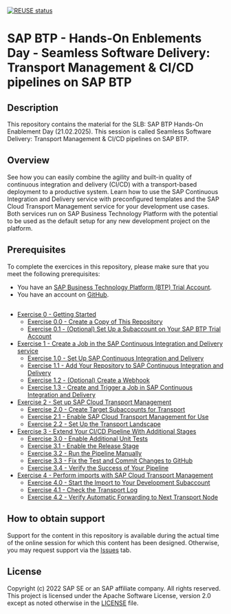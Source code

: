 [![REUSE status](https://api.reuse.software/badge/github.com/SAP-samples/teched2022-XP280)](https://api.reuse.software/info/github.com/SAP-samples/teched2022-XP280)

# SAP BTP - Hands-On Enblements Day - Seamless Software Delivery: Transport Management & CI/CD pipelines on SAP BTP
## Description

This repository contains the material for the SLB: SAP BTP  Hands-On Enablement Day (21.02.2025). This session is called Seamless Software Delivery: Transport Management & CI/CD pipelines on SAP BTP.

## Overview

See how you can easily combine the agility and built-in quality of continuous integration and
delivery (CI/CD) with a transport-based deployment to a productive system. Learn how to use the SAP
Continuous Integration and Delivery service with preconfigured templates and the SAP Cloud Transport
Management service for your development use cases. Both services run on SAP Business Technology
Platform with the potential to be used as the default setup for any new development project on the
platform.

## Prerequisites

To complete the exercices in this repository, please make sure that you meet the following prerequisites:

* You have an [SAP Business Technology Platform (BTP) Trial Account](https://developers.sap.com/tutorials/hcp-create-trial-account.html).
* You have an account on [GitHub](https://github.com/signup).

## 

- [Exercise 0 - Getting Started](./ex0#exercise-0---getting-started)
    - [Exercise 0.0 - Create a Copy of This Repository](./ex0#exercise-00---create-a-copy-of-this-repository)
    - [Exercise 0.1 - (Optional) Set Up a Subaccount on Your SAP BTP Trial Account](./ex0#exercise-01---optional-set-up-a-subaccount-on-your-sap-btp-trial-account)
- [Exercise 1 - Create a Job in the SAP Continuous Integration and Delivery service](./ex1#exercise-1---create-a-job-in-the-sap-continuous-integration-and-delivery-service)
    - [Exercise 1.0 - Set Up SAP Continuous Integration and Delivery](./ex1#exercise-10---set-up-sap-continuous-integration-and-delivery)
    - [Exercise 1.1 - Add Your Repository to SAP Continuous Integration and Delivery](./ex1#exercise-11-add-your-repository-to-sap-continuous-integration-and-delivery)
    - [Exercise 1.2 - (Optional) Create a Webhook](./ex1#exercise-12-optional-create-a-webhook)
    - [Exercise 1.3 - Create and Trigger a Job in SAP Continuous Integration and Delivery](./ex1#exercise-13-create-and-trigger-a-job-in-sap-continuous-integration-and-delivery)
- [Exercise 2 - Set up SAP Cloud Transport Management](./ex2#exercise-2---set-up-sap-cloud-transport-management)
    - [Exercise 2.0 - Create Target Subaccounts for Transport](./ex2#exercise-20---create-target-subaccounts-for-transport)
    - [Exercise 2.1 - Enable SAP Cloud Transport Management for Use](./ex2#exercise-21---enable-sap-cloud-transport-management-for-use)
    - [Exercise 2.2 - Set Up the Transport Landscape](./ex2#exercise-22---set-up-the-transport-landscape)
- [Exercise 3 - Extend Your CI/CD Pipeline With Additional Stages](./ex3#exercise-3---extend-your-cicd-pipeline-with-additional-stages)
    - [Exercise 3.0 - Enable Additional Unit Tests](./ex3#exercise-30---enable-additional-unit-tests)
    - [Exercise 3.1 - Enable the Release Stage](./ex3#exercise-31---enable-the-release-stage)
    - [Exercise 3.2 - Run the Pipeline Manually](./ex3#exercise-32---run-the-pipeline-manually)
    - [Exercise 3.3 - Fix the Test and Commit Changes to GitHub](./ex3#exercise-33---fix-the-test-and-commit-changes-to-github)
    - [Exercise 3.4 - Verify the Success of Your Pipeline](./ex3#exercise-34---verify-the-success-of-your-pipeline)
- [Exercise 4 - Perform imports with SAP Cloud Transport Management](./ex4#exercise-4---perform-imports-with-sap-cloud-transport-management)
    - [Exercise 4.0 - Start the Import to Your Development Subaccount](./ex4#exercise-40---start-import-into-development-subaccount)
    - [Exercise 4.1 - Check the Transport Log](./ex4#exercise-41---check-the-transport-log)
    - [Exercise 4.2 - Verify Automatic Forwarding to Next Transport Node](./ex4#exercise-42---verify-automatic-forwarding-to-next-transport-node)

## How to obtain support

Support for the content in this repository is available during the actual time of the online session for which this content has been designed. Otherwise, you may request support via the [Issues](../../issues) tab.

## License
Copyright (c) 2022 SAP SE or an SAP affiliate company. All rights reserved. This project is licensed under the Apache Software License, version 2.0 except as noted otherwise in the [LICENSE](LICENSES/Apache-2.0.txt) file.
